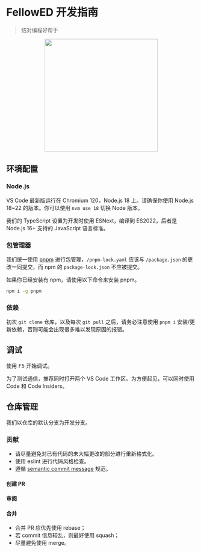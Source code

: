 # FellowED 开发指南

> 结对编程好帮手

<p align="center">
<img src="https://github.com/C4996/FellowEd/assets/20166026/c0b9b235-fdb5-47ed-8f14-ba3eb36d609c" width="300px">
</p>

## 环境配置

### Node.js

VS Code 最新版运行在 Chromium 120，Node.js 18 上。请确保你使用 Node.js 18~22 的版本。你可以使用 `nvm use 18` 切换 Node 版本。

我们的 TypeScript 设置为开发时使用 ESNext，编译到 ES2022，后者是 Node.js 16+ 支持的 JavaScript 语言标准。

### 包管理器

我们统一使用 [pnpm](https://pnpm.io/zh/) 进行包管理，`/pnpm-lock.yaml` 应该与 `/package.json` 的更改一同提交，而 npm 的 `package-lock.json` 不应被提交。

如果你已经安装有 npm，请使用以下命令来安装 pnpm。

```sh
npm i -g pnpm
```

### 依赖

初次 `git clone` 仓库，以及每次 `git pull` 之后，请务必注意使用 `pnpm i` 安装/更新依赖，否则可能会出现很多难以发现原因的报错。

## 调试

使用 <kbd>F5</kbd> 开始调试。

为了测试通信，推荐同时打开两个 VS Code 工作区。为方便起见，可以同时使用 Code 和 Code Insiders。

## 仓库管理

我们以仓库的默认分支为开发分支。

### 贡献

- 请尽量避免对已有代码的未大幅更改的部分进行重新格式化。
- 使用 eslint 进行代码风格检查。
- 遵循 [semantic commit message](https://gist.github.com/joshbuchea/6f47e86d2510bce28f8e7f42ae84c716) 规范。

#### 创建 PR

####  审阅

#### 合并

- 合并 PR 应优先使用 rebase；
- 若 commit 信息较乱，则最好使用 squash；
- 尽量避免使用 merge。
